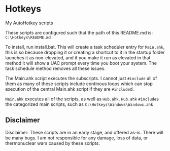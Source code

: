 # Hotkeys
My AutoHotkey scripts

These scripts are configured such that the path of this README.md is: `C:\Hotkeys\README.md`

To install, run install.bat. This will create a task scheduler entry for `Main.ahk`, this is so because dropping it or creating a shortcut to it in the startup folder launches it as non-elevated, and if you make it run as elevated in that method it will show a UAC prompt every time you boot your system. The task schedule method removes all these issues.

The Main.ahk script executes the subscripts. I cannot just `#include` all of them as many of these scripts include continous loops which can stop execution of the central Main.ahk script if they are `#include`d.

`Main.ahk` executes all of the scripts, as well as `Hub.ahk`. `Hub.ahk` `#include`s the categorized main scripts, such as `C:\Hotkeys\Windows\Windows.ahk`

## Disclaimer
Disclaimer: These scripts are in an early stage, and offered as-is. There will be many bugs. I am not responsible for any damage, loss of data, or thermonuclear wars caused by these scripts.
